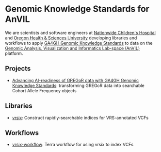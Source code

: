 # Genomic Knowledge Standards for AnVIL

We are scientists and software engineers at [Nationwide Children's Hospital](https://www.nationwidechildrens.org/specialties/institute-for-genomic-medicine/research-labs/wagner-lab) and [Oregon Health & Sciences University](https://ellrottlab.org/) developing libraries and workflows to apply [GA4GH Genomic Knowledge Standards](https://www.ga4gh.org/work_stream/genomic-knowledge-standards/) to data on the [Genomic Analysis, Visualization and Informatics Lab-space (AnVIL)](https://www.genome.gov/Funded-Programs-Projects/Computational-Genomics-and-Data-Science-Program/Genomic-Analysis-Visualization-Informatics-Lab-space-AnVIL) platform.

## Projects

* [Advancing AI-readiness of GREGoR data with GA4GH Genomic Knowledge Standards](https://gregorconsortium.org/members/partner/wagner-research-institute-nationwide-childrens-hospital-research-grant-awardee): transforming GREGoR data into searchable Cohort Allele Frequency objects

## Libraries

* [vrsix](https://github.com/gks-anvil/vrsix): Construct rapidly-searchable indices for VRS-annotated VCFs

## Workflows

* [vrsix-workflow](https://github.com/gks-anvil/vrsix-workflow): Terra workflow for using vrsix to index VCFs
